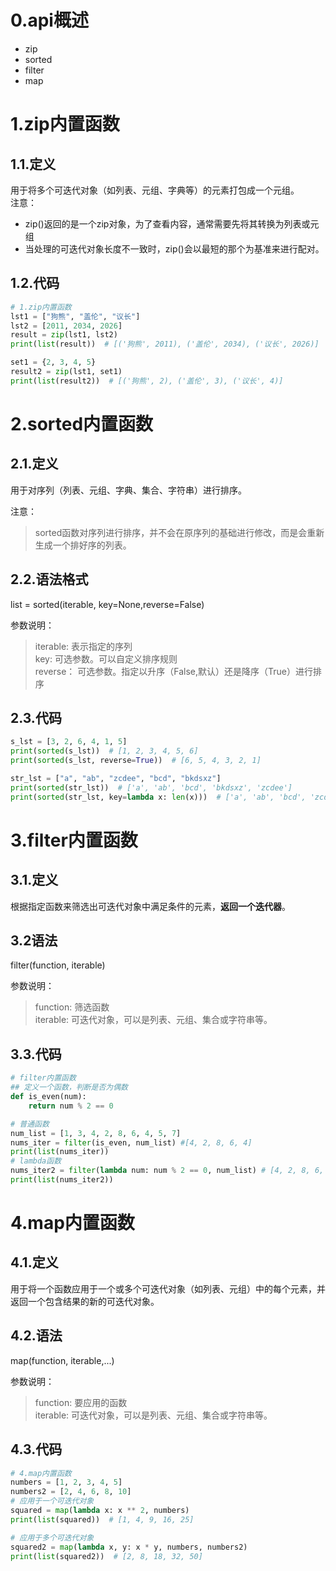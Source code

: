 # 0.api概述
- zip
- sorted
- filter
- map
# 1.zip内置函数
## 1.1.定义
用于将多个可迭代对象（如列表、元组、字典等）的元素打包成一个元组。</br>
注意：
- zip()返回的是一个zip对象，为了查看内容，通常需要先将其转换为列表或元组
- 当处理的可迭代对象长度不一致时，zip()会以最短的那个为基准来进行配对。
## 1.2.代码
```python
# 1.zip内置函数
lst1 = ["狗熊", "盖伦", "议长"]
lst2 = [2011, 2034, 2026]
result = zip(lst1, lst2)
print(list(result))  # [('狗熊', 2011), ('盖伦', 2034), ('议长', 2026)]

set1 = {2, 3, 4, 5}
result2 = zip(lst1, set1)
print(list(result2))  # [('狗熊', 2), ('盖伦', 3), ('议长', 4)]
```
# 2.sorted内置函数
## 2.1.定义
用于对序列（列表、元组、字典、集合、字符串）进行排序。</br>

注意：
> sorted函数对序列进行排序，并不会在原序列的基础进行修改，而是会重新生成一个排好序的列表。
## 2.2.语法格式
list = sorted(iterable, key=None,reverse=False)</br>

参数说明：
> iterable: 表示指定的序列</br>
> key: 可选参数。可以自定义排序规则</br>
> reverse： 可选参数。指定以升序（False,默认）还是降序（True）进行排序

## 2.3.代码
```python
s_lst = [3, 2, 6, 4, 1, 5]
print(sorted(s_lst))  # [1, 2, 3, 4, 5, 6]
print(sorted(s_lst, reverse=True))  # [6, 5, 4, 3, 2, 1]

str_lst = ["a", "ab", "zcdee", "bcd", "bkdsxz"]
print(sorted(str_lst))  # ['a', 'ab', 'bcd', 'bkdsxz', 'zcdee']
print(sorted(str_lst, key=lambda x: len(x)))  # ['a', 'ab', 'bcd', 'zcdee', 'bkdsxz']
```
# 3.filter内置函数
## 3.1.定义
根据指定函数来筛选出可迭代对象中满足条件的元素，**返回一个迭代器**。</br>
## 3.2语法
filter(function, iterable)</br>

参数说明：
> function: 筛选函数</br>
> iterable: 可迭代对象，可以是列表、元组、集合或字符串等。

## 3.3.代码
```python
# filter内置函数
## 定义一个函数，判断是否为偶数
def is_even(num):
    return num % 2 == 0

# 普通函数
num_list = [1, 3, 4, 2, 8, 6, 4, 5, 7]
nums_iter = filter(is_even, num_list) #[4, 2, 8, 6, 4]
print(list(nums_iter))
# lambda函数
nums_iter2 = filter(lambda num: num % 2 == 0, num_list) # [4, 2, 8, 6, 4]
print(list(nums_iter2))
```
# 4.map内置函数
## 4.1.定义
用于将一个函数应用于一个或多个可迭代对象（如列表、元组）中的每个元素，并返回一个包含结果的新的可迭代对象。
## 4.2.语法
map(function, iterable,...) </br>

参数说明：
> function: 要应用的函数</br>
> iterable: 可迭代对象，可以是列表、元组、集合或字符串等。

## 4.3.代码
```python
# 4.map内置函数
numbers = [1, 2, 3, 4, 5]
numbers2 = [2, 4, 6, 8, 10]
# 应用于一个可迭代对象
squared = map(lambda x: x ** 2, numbers)
print(list(squared))  # [1, 4, 9, 16, 25]

# 应用于多个可迭代对象
squared2 = map(lambda x, y: x * y, numbers, numbers2)
print(list(squared2))  # [2, 8, 18, 32, 50]
```